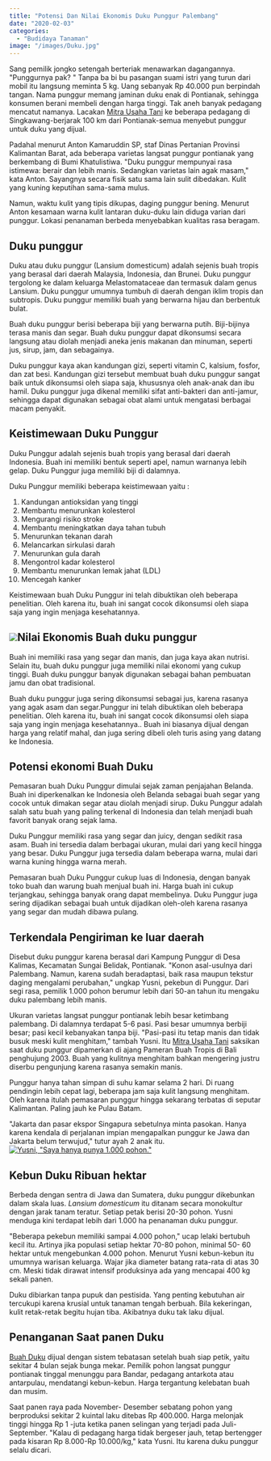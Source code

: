 ```yaml
---
title: "Potensi Dan Nilai Ekonomis Duku Punggur Palembang"
date: "2020-02-03"
categories: 
  - "Budidaya Tanaman"
image: "/images/Duku.jpg"
---
```


Sang pemilik jongko setengah berteriak menawarkan dagangannya. "Punggurnya pak? " Tanpa ba bi bu pasangan suami istri yang turun dari mobil itu langsung meminta 5 kg. Uang sebanyak Rp 40.000 pun berpindah tangan. Nama punggur memang jaminan duku enak di Pontianak, sehingga konsumen berani membeli dengan harga tinggi. Tak aneh banyak pedagang mencatut namanya. Lacakan [Mitra Usaha Tani](http://localhost/mitra) ke beberapa pedagang di Singkawang-berjarak 100 km dari Pontianak-semua menyebut punggur untuk duku yang dijual.

Padahal menurut Anton Kamaruddin SP, staf Dinas Pertanian Provinsi Kalimantan Barat, ada beberapa varietas langsat punggur pontianak yang berkembang di Bumi Khatulistiwa. "Duku punggur mempunyai rasa istimewa: berair dan lebih manis. Sedangkan varietas lain agak masam," kata Anton. Sayangnya secara fisik satu sama lain sulit dibedakan. Kulit yang kuning keputihan sama-sama mulus.

Namun, waktu kulit yang tipis dikupas, daging punggur bening. Menurut Anton kesamaan warna kulit lantaran duku-duku lain diduga varian dari punggur. Lokasi penanaman berbeda menyebabkan kualitas rasa beragam.

## Duku punggur

Duku atau duku punggur (Lansium domesticum) adalah sejenis buah tropis yang berasal dari daerah Malaysia, Indonesia, dan Brunei. Duku punggur tergolong ke dalam keluarga Melastomataceae dan termasuk dalam genus Lansium. Duku punggur umumnya tumbuh di daerah dengan iklim tropis dan subtropis. Duku punggur memiliki buah yang berwarna hijau dan berbentuk bulat.

Buah duku punggur berisi beberapa biji yang berwarna putih. Biji\-bijinya terasa manis dan segar. Buah duku punggur dapat dikonsumsi secara langsung atau diolah menjadi aneka jenis makanan dan minuman, seperti jus, sirup, jam, dan sebagainya.

Duku punggur kaya akan kandungan gizi, seperti vitamin C, kalsium, fosfor, dan zat besi. Kandungan gizi tersebut membuat buah duku punggur sangat baik untuk dikonsumsi oleh siapa saja, khususnya oleh anak\-anak dan ibu hamil. Duku punggur juga dikenal memiliki sifat anti\-bakteri dan anti\-jamur, sehingga dapat digunakan sebagai obat alami untuk mengatasi berbagai macam penyakit.

## Keistimewaan Duku Punggur

Duku Punggur adalah sejenis buah tropis yang berasal dari daerah Indonesia. Buah ini memiliki bentuk seperti apel, namun warnanya lebih gelap. Duku Punggur juga memiliki biji di dalamnya.

Duku Punggur memiliki beberapa keistimewaan yaitu :

1. Kandungan antioksidan yang tinggi
2. Membantu menurunkan kolesterol
3. Mengurangi risiko stroke
4. Membantu meningkatkan daya tahan tubuh
5. Menurunkan tekanan darah
6. Melancarkan sirkulasi darah
7. Menurunkan gula darah
8. Mengontrol kadar kolesterol
9. Membantu menurunkan lemak jahat (LDL)
10. Mencegah kanker

Keistimewaan buah Duku Punggur ini telah dibuktikan oleh beberapa penelitian. Oleh karena itu, buah ini sangat cocok dikonsumsi oleh siapa saja yang ingin menjaga kesehatannya.

## [![](/images/Duku-Punggur-300x169.jpg)](http://localhost/mitra/wp-content/uploads/2020/02/Duku-Punggur.jpg)Nilai Ekonomis Buah duku punggur

Buah ini memiliki rasa yang segar dan manis, dan juga kaya akan nutrisi. Selain itu, buah duku punggur juga memiliki nilai ekonomi yang cukup tinggi. Buah duku punggur banyak digunakan sebagai bahan pembuatan jamu dan obat tradisional.

Buah duku punggur juga sering dikonsumsi sebagai jus, karena rasanya yang agak asam dan segar.Punggur ini telah dibuktikan oleh beberapa penelitian. Oleh karena itu, buah ini sangat cocok dikonsumsi oleh siapa saja yang ingin menjaga kesehatannya.. Buah ini biasanya dijual dengan harga yang relatif mahal, dan juga sering dibeli oleh turis asing yang datang ke Indonesia.

## Potensi ekonomi Buah Duku

Pemasaran buah Duku Punggur dimulai sejak zaman penjajahan Belanda. Buah ini diperkenalkan ke Indonesia oleh Belanda sebagai buah segar yang cocok untuk dimakan segar atau diolah menjadi sirup. Duku Punggur adalah salah satu buah yang paling terkenal di Indonesia dan telah menjadi buah favorit banyak orang sejak lama.

Duku Punggur memiliki rasa yang segar dan juicy, dengan sedikit rasa asam. Buah ini tersedia dalam berbagai ukuran, mulai dari yang kecil hingga yang besar. Duku Punggur juga tersedia dalam beberapa warna, mulai dari warna kuning hingga warna merah.

Pemasaran buah Duku Punggur cukup luas di Indonesia, dengan banyak toko buah dan warung buah menjual buah ini. Harga buah ini cukup terjangkau, sehingga banyak orang dapat membelinya. Duku Punggur juga sering dijadikan sebagai buah untuk dijadikan oleh-oleh karena rasanya yang segar dan mudah dibawa pulang.

## Terkendala Pengiriman ke luar daerah

Disebut duku punggur karena berasal dari Kampung Punggur di Desa Kalimas, Kecamatan Sungai Belidak, Pontianak. "Konon asal-usulnya dari Palembang. Namun, karena sudah beradaptasi, baik rasa maupun tekstur daging mengalami perubahan," ungkap Yusni, pekebun di Punggur. Dari segi rasa, pemilik 1.000 pohon berumur lebih dari 50-an tahun itu mengaku duku palembang lebih manis.

Ukuran varietas langsat punggur pontianak lebih besar ketimbang palembang. Di dalamnya terdapat 5-6 pasi. Pasi besar umumnya berbiji besar; pasi kecil kebanyakan tanpa biji. "Pasi-pasi itu tetap manis dan tidak busuk meski kulit menghitam," tambah Yusni. Itu [Mitra Usaha Tani](http://localhost/mitra) saksikan saat duku punggur dipamerkan di ajang Pameran Buah Tropis di Bali penghujung 2003. Buah yang kulitnya menghitam bahkan mengering justru diserbu pengunjung karena rasanya semakin manis.

Punggur hanya tahan simpan di suhu kamar selama 2 hari. Di ruang pendingin lebih cepat lagi, beberapa jam saja kulit langsung menghitam. Oleh karena itulah pemasaran punggur hingga sekarang terbatas di seputar Kalimantan. Paling jauh ke Pulau Batam.

"Jakarta dan pasar ekspor Singapura sebetulnya minta pasokan. Hanya karena kendala di perjalanan impian mengapalkan punggur ke Jawa dan Jakarta belum terwujud," tutur ayah 2 anak itu. [![Yusni, "Saya hanya punya 1.000 pohon."](/images/Punggur-300x169.jpg)](http://localhost/mitra/wp-content/uploads/2020/02/Punggur.jpg)

## Kebun Duku Ribuan hektar

Berbeda dengan sentra di Jawa dan Sumatera, duku punggur dikebunkan dalam skala luas. _Lansium domesticum_ itu ditanam secara monokultur dengan jarak tanam teratur. Setiap petak berisi 20-30 pohon. Yusni menduga kini terdapat lebih dari 1.000 ha penanaman duku punggur.

"Beberapa pekebun memiliki sampai 4.000 pohon," ucap lelaki bertubuh kecil itu. Artinya jika populasi setiap hektar 70-80 pohon, minimal 50- 60 hektar untuk mengebunkan 4.000 pohon. Menurut Yusni kebun-kebun itu umumnya warisan keluarga. Wajar jika diameter batang rata-rata di atas 30 cm. Meski tidak dirawat intensif produksinya ada yang mencapai 400 kg sekali panen.

Duku dibiarkan tanpa pupuk dan pestisida. Yang penting kebutuhan air tercukupi karena krusial untuk tanaman tengah berbuah. Bila kekeringan, kulit retak-retak begitu hujan tiba. Akibatnya duku tak laku dijual.

## Penanganan Saat panen Duku

[Buah Duku](http://pfaf.org/user/Plant.aspx?LatinName=Lansium+domesticum) dijual dengan sistem tebatasan setelah buah siap petik, yaitu sekitar 4 bulan sejak bunga mekar. Pemilik pohon langsat punggur pontianak tinggal menunggu para Bandar, pedagang antarkota atau antarpulau, mendatangi kebun-kebun. Harga tergantung kelebatan buah dan musim.

Saat panen raya pada November- Desember sebatang pohon yang berproduksi sekitar 2 kuintal laku ditebas Rp 400.000. Harga melonjak tinggi hingga Rp 1 -juta ketika panen selingan yang terjadi pada Juli-September. "Kalau di pedagang harga tidak bergeser jauh, tetap bertengger pada kisaran Rp 8.000-Rp 10.000/kg," kata Yusni. Itu karena duku punggur selalu dicari.
